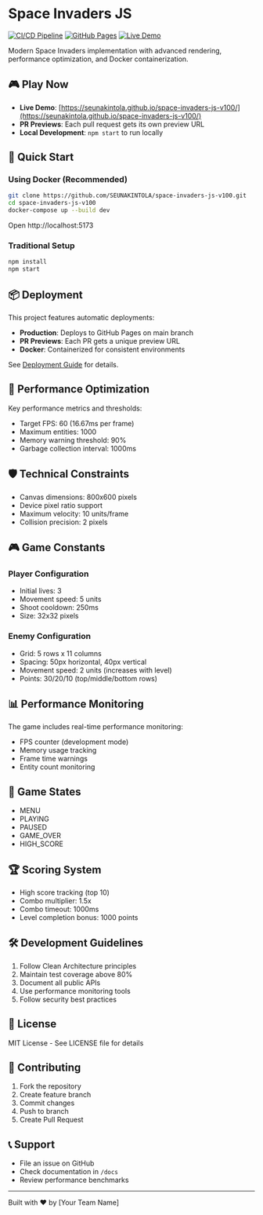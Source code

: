 # Space Invaders JS

[![CI/CD Pipeline](https://github.com/SEUNAKINTOLA/space-invaders-js-v100/actions/workflows/ci.yml/badge.svg)](https://github.com/SEUNAKINTOLA/space-invaders-js-v100/actions/workflows/ci.yml)
[![GitHub Pages](https://github.com/SEUNAKINTOLA/space-invaders-js-v100/actions/workflows/pages.yml/badge.svg)](https://github.com/SEUNAKINTOLA/space-invaders-js-v100/actions/workflows/pages.yml)
[![Live Demo](https://img.shields.io/badge/demo-live-brightgreen)](https://seunakintola.github.io/space-invaders-js-v100/)

Modern Space Invaders implementation with advanced rendering, performance optimization, and Docker containerization.

## 🎮 Play Now

- **Live Demo**: [https://seunakintola.github.io/space-invaders-js-v100/](https://seunakintola.github.io/space-invaders-js-v100/)
- **PR Previews**: Each pull request gets its own preview URL
- **Local Development**: `npm start` to run locally

## 🚀 Quick Start

### Using Docker (Recommended)
```bash
git clone https://github.com/SEUNAKINTOLA/space-invaders-js-v100.git
cd space-invaders-js-v100
docker-compose up --build dev
```
Open http://localhost:5173

### Traditional Setup
```bash
npm install
npm start
```

## 📦 Deployment

This project features automatic deployments:

- **Production**: Deploys to GitHub Pages on main branch
- **PR Previews**: Each PR gets a unique preview URL
- **Docker**: Containerized for consistent environments

See [Deployment Guide](docs/github-pages-deployment.md) for details.

## 🔧 Performance Optimization

Key performance metrics and thresholds:

- Target FPS: 60 (16.67ms per frame)
- Maximum entities: 1000
- Memory warning threshold: 90%
- Garbage collection interval: 1000ms

## 🛡️ Technical Constraints

- Canvas dimensions: 800x600 pixels
- Device pixel ratio support
- Maximum velocity: 10 units/frame
- Collision precision: 2 pixels

## 🎮 Game Constants

### Player Configuration
- Initial lives: 3
- Movement speed: 5 units
- Shoot cooldown: 250ms
- Size: 32x32 pixels

### Enemy Configuration
- Grid: 5 rows x 11 columns
- Spacing: 50px horizontal, 40px vertical
- Movement speed: 2 units (increases with level)
- Points: 30/20/10 (top/middle/bottom rows)

## 📊 Performance Monitoring

The game includes real-time performance monitoring:

- FPS counter (development mode)
- Memory usage tracking
- Frame time warnings
- Entity count monitoring

## 🔄 Game States

- MENU
- PLAYING
- PAUSED
- GAME_OVER
- HIGH_SCORE

## 🏆 Scoring System

- High score tracking (top 10)
- Combo multiplier: 1.5x
- Combo timeout: 1000ms
- Level completion bonus: 1000 points

## 🛠️ Development Guidelines

1. Follow Clean Architecture principles
2. Maintain test coverage above 80%
3. Document all public APIs
4. Use performance monitoring tools
5. Follow security best practices

## 📝 License

MIT License - See LICENSE file for details

## 🤝 Contributing

1. Fork the repository
2. Create feature branch
3. Commit changes
4. Push to branch
5. Create Pull Request

## 📞 Support

- File an issue on GitHub
- Check documentation in `/docs`
- Review performance benchmarks

---
Built with ❤️ by [Your Team Name]